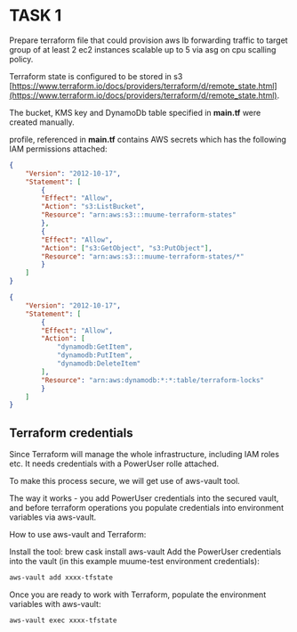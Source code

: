 # TASK 1
Prepare terraform file that could provision aws lb forwarding traffic to target group of at least 2 ec2 instances scalable up to 5 via asg on cpu scalling policy.


Terraform state is configured to be stored in s3 [https://www.terraform.io/docs/providers/terraform/d/remote_state.html](https://www.terraform.io/docs/providers/terraform/d/remote_state.html).

The bucket, KMS key and DynamoDb table specified in **main.tf** were created manually.

profile, referenced in **main.tf** contains AWS secrets which has the following IAM permissions attached:

```json
{
    "Version": "2012-10-17",
    "Statement": [
        {
        "Effect": "Allow",
        "Action": "s3:ListBucket",
        "Resource": "arn:aws:s3:::muume-terraform-states"
        },
        {
        "Effect": "Allow",
        "Action": ["s3:GetObject", "s3:PutObject"],
        "Resource": "arn:aws:s3:::muume-terraform-states/*"
        }
    ]
}
```

```json
{
    "Version": "2012-10-17",
    "Statement": [
        {
        "Effect": "Allow",
        "Action": [
            "dynamodb:GetItem",
            "dynamodb:PutItem",
            "dynamodb:DeleteItem"
        ],
        "Resource": "arn:aws:dynamodb:*:*:table/terraform-locks"
        }
    ]
}
```

## Terraform credentials
Since Terraform will manage the whole infrastructure, including IAM roles etc. It needs credentials with a PowerUser rolle attached.

To make this process secure, we will get use of aws-vault tool.

The way it works - you add PowerUser credentials into the secured vault, and before terraform operations you populate credentials into environment variables via aws-vault.

How to use aws-vault and Terraform:

Install the tool: brew cask install aws-vault
Add the PowerUser credentials into the vault (in this example muume-test environment credentials): 
```sh
aws-vault add xxxx-tfstate
```
Once you are ready to work with Terraform, populate the environment variables with aws-vault: 
```sh
aws-vault exec xxxx-tfstate
```
